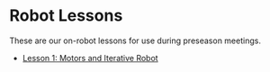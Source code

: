 # Robot Lessons
These are our on-robot lessons for use during preseason meetings.

 * [Lesson 1: Motors and Iterative Robot](./1_motors.md)

